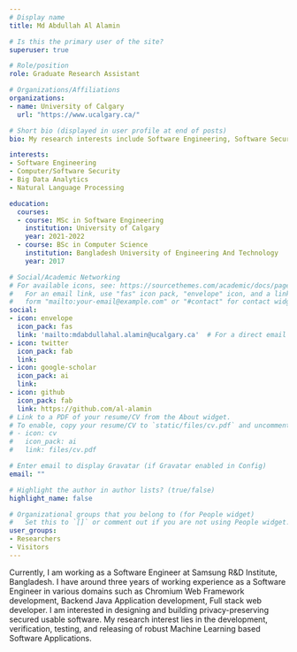 ```yaml
---
# Display name
title: Md Abdullah Al Alamin

# Is this the primary user of the site?
superuser: true

# Role/position
role: Graduate Research Assistant

# Organizations/Affiliations
organizations:
- name: University of Calgary
  url: "https://www.ucalgary.ca/"

# Short bio (displayed in user profile at end of posts)
bio: My research interests include Software Engineering, Software Security, Natural Language Processing.

interests:
- Software Engineering
- Computer/Software Security
- Big Data Analytics
- Natural Language Processing

education:
  courses:
  - course: MSc in Software Engineering
    institution: University of Calgary
    year: 2021-2022
  - course: BSc in Computer Science
    institution: Bangladesh University of Engineering And Technology
    year: 2017

# Social/Academic Networking
# For available icons, see: https://sourcethemes.com/academic/docs/page-builder/#icons
#   For an email link, use "fas" icon pack, "envelope" icon, and a link in the
#   form "mailto:your-email@example.com" or "#contact" for contact widget.
social:
- icon: envelope
  icon_pack: fas
  link: 'mailto:mdabdullahal.alamin@ucalgary.ca'  # For a direct email link, use "mailto:test@example.org".
- icon: twitter
  icon_pack: fab
  link: 
- icon: google-scholar
  icon_pack: ai
  link: 
- icon: github
  icon_pack: fab
  link: https://github.com/al-alamin
# Link to a PDF of your resume/CV from the About widget.
# To enable, copy your resume/CV to `static/files/cv.pdf` and uncomment the lines below.
# - icon: cv
#   icon_pack: ai
#   link: files/cv.pdf

# Enter email to display Gravatar (if Gravatar enabled in Config)
email: ""

# Highlight the author in author lists? (true/false)
highlight_name: false

# Organizational groups that you belong to (for People widget)
#   Set this to `[]` or comment out if you are not using People widget.
user_groups:
- Researchers
- Visitors
---
```


Currently, I am working as a Software Engineer at Samsung R&D Institute, Bangladesh. I have around three years of working experience as a Software Engineer in various domains such as Chromium Web Framework development, Backend Java Application development, Full stack web developer. I am interested in designing and building privacy-preserving secured usable software. My research interest lies in the development, verification, testing,  and releasing of robust Machine Learning based Software Applications.

